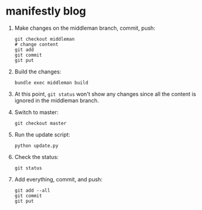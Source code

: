 # manifestly blog

1.  Make changes on the middleman branch, commit, push:

        git checkout middleman
        # change content
        git add
        git commit
        git put

2.  Build the changes:

        bundle exec middleman build

3.  At this point, `git status` won't show any changes since all the content is ignored in the middleman branch.

4.  Switch to master:

        git checkout master

5.  Run the update script:

        python update.py

6.  Check the status:

        git status

7.  Add everything, commit, and push:

        git add --all
        git commit
        git put
